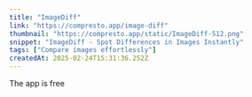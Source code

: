 ```yaml
---
title: "ImageDiff"
link: "https://compresto.app/image-diff"
thumbnail: "https://compresto.app/static/ImageDiff-512.png"
snippet: "ImageDiff - Spot Differences in Images Instantly"
tags: ["Compare images effortlessly"]
createdAt: 2025-02-24T15:31:36.252Z
---
```

The app is free
